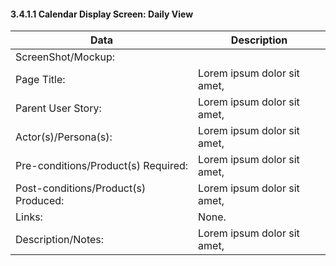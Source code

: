 #### 3.4.1.1 Calendar Display Screen: Daily View

| Data | Description |
| --- |--- |
| ScreenShot/Mockup: | |
| Page Title: | Lorem ipsum dolor sit amet,|
| Parent User Story:| Lorem ipsum dolor sit amet,|
| Actor(s)/Persona(s): | Lorem ipsum dolor sit amet,|
| Pre-conditions/Product(s) Required: | Lorem ipsum dolor sit amet,|
| Post-conditions/Product(s) Produced: | Lorem ipsum dolor sit amet,|
| Links: | None.|
| Description/Notes:| Lorem ipsum dolor sit amet,|

